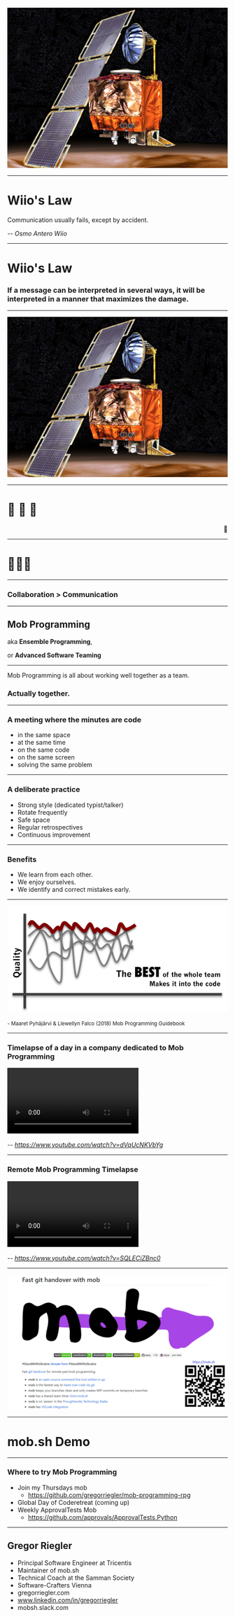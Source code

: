 
![Example of Wiios Law](./mars-climate-orbiter.jpg)

---

# Wiio's Law

Communication usually fails, except by accident.

-- <cite>Osmo Antero Wiio</cite>

---

# Wiio's Law

### If a message can be interpreted in several ways, it will be interpreted in a manner that maximizes the damage.

---

![Example of Wiios Law](./mars-climate-orbiter.jpg)

---

# 👤 📨 👤

<p style="text-align: right">🏺</p>

---

# 👤🏺👤

---

### Collaboration > Communication

---

## Mob Programming
aka **Ensemble Programming**,

or **Advanced Software Teaming**

---

Mob Programming is all about working well together as a team.

###  Actually together. 

---

### A meeting where the minutes are code

- in the same space 
- at the same time 
- on the same code 
- on the same screen 
- solving the same problem

---

### A deliberate practice

- Strong style (dedicated typist/talker)
- Rotate frequently
- Safe space
- Regular retrospectives
- Continuous improvement

---

### Benefits

- We learn from each other.
- We enjoy ourselves.
- We identify and correct mistakes early.

---

![Allow the best out of everybody to make it into the code](./quality.png)

<small>- Maaret Pyhäjärvi & Llewellyn Falco (2018) Mob Programming Guidebook</small>

---

### Timelapse of a day in a company dedicated to Mob Programming

<video controls src="day-of-mob-programming.mp4"></video>

-- <cite>https://www.youtube.com/watch?v=dVqUcNKVbYg</cite>

---

### Remote Mob Programming Timelapse

<video controls src="remote-mob-programming-timelapse.mp4"></video>

-- <cite>https://www.youtube.com/watch?v=SQLECiZBnc0</cite>

---

![mob.sh](./mob.png)

---

# mob.sh Demo

---

### Where to try Mob Programming

- Join my Thursdays mob
    - https://github.com/gregorriegler/mob-programming-rpg
- Global Day of Coderetreat (coming up)
- Weekly ApprovalTests Mob
    - https://github.com/approvals/ApprovalTests.Python

---

## Gregor Riegler

- Principal Software Engineer at Tricentis
- Maintainer of mob.sh
- Technical Coach at the Samman Society
- Software-Crafters Vienna
- gregorriegler.com
- www.linkedin.com/in/gregorriegler
- mobsh.slack.com
